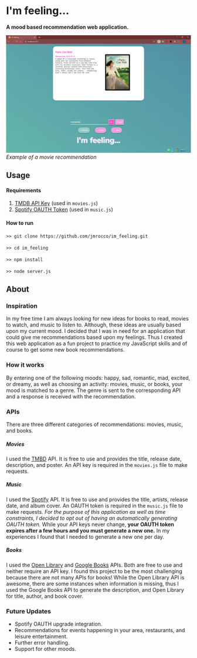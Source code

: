 # I'm feeling...
**A mood based recommendation web application.**

!["demo"](./images/demo.png)
*Example of a movie recommendation*

## Usage

#### Requirements
1. [TMDB API Key](https://www.themoviedb.org/documentation/api) (used in `movies.js`)
2. [Spotify OAUTH Token](https://developer.spotify.com/) (used in `music.js`)

#### How to run
```
>> git clone https://github.com/jmrocco/im_feeling.git

>> cd im_feeling

>> npm install

>> node server.js
```
## About

### Inspiration
In my free time I am always looking for new ideas for books to read, movies to watch, and music to listen to. Although, these ideas are usually based upon my current mood. I decided that I was in need for an application that could give me recommendations based upon my feelings. Thus I created this web application as a fun project to practice my JavaScript skills and of course to get some new book recommendations.

### How it works
By entering one of the following moods: happy, sad, romantic, mad, excited, or dreamy, as well as choosing an activity: movies, music, or books, your mood is matched to a genre. The genre is sent to the corresponding API and a response is received with the recommendation.

### APIs
There are three different categories of recommendations: movies, music, and books.

##### Movies
I used the [TMBD](https://www.themoviedb.org/documentation/api) API. It is free to use and provides the title, release date, description, and poster. An API key is required in the `movies.js` file to make requests.

##### Music
I used the [Spotify](https://developer.spotify.com/) API. It is free to use and provides the title, artists, release date, and album cover. An OAUTH token is required in the `music.js` file to make requests. *For the purpose of this application as well as time constraints, I decided to opt out of having an automatically generating OAUTH token.* While your API keys never change, **your OAUTH token expires after a few hours and you must generate a new one.** In my experiences I found that I needed to generate a new one per day.

##### Books
I used the [Open Library](https://openlibrary.org/developers/api) and [Google Books](https://developers.google.com/books) APIs. Both are free to use and neither require an API key. I found this project to be the most challenging because there are not many APIs for books! While the Open Library API is awesome, there are some instances when information is missing, thus I used the Google Books API to generate the description, and Open Library for title, author, and book cover.

### Future Updates
- Spotify OAUTH upgrade integration.
- Recommendations for events happening in your area, restaurants, and leisure entertainment.
- Further error handling. 
- Support for other moods.